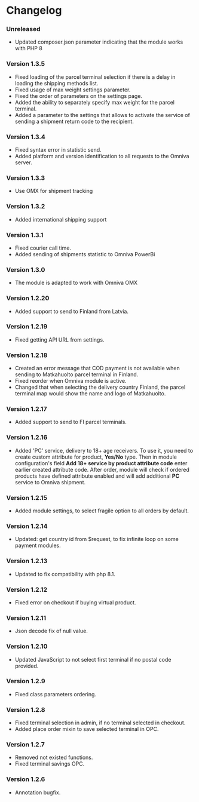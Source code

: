 # Changelog

### Unreleased
- Updated composer.json parameter indicating that the module works with PHP 8

### Version 1.3.5
- Fixed loading of the parcel terminal selection if there is a delay in loading the shipping methods list.
- Fixed usage of max weight settings parameter.
- Fixed the order of parameters on the settings page.
- Added the ability to separately specify max weight for the parcel terminal.
- Added a parameter to the settings that allows to activate the service of sending a shipment return code to the recipient.

### Version 1.3.4
- Fixed syntax error in statistic send.
- Added platform and version identification to all requests to the Omniva server.

### Version 1.3.3
- Use OMX for shipment tracking

### Version 1.3.2
- Added international shipping support

### Version 1.3.1
- Fixed courier call time.
- Added sending of shipments statistic to Omniva PowerBi

### Version 1.3.0
- The module is adapted to work with Omniva OMX

### Version 1.2.20
- Added support to send to Finland from Latvia.

### Version 1.2.19
- Fixed getting API URL from settings.

### Version 1.2.18
- Created an error message that COD payment is not available when sending to Matkahuolto parcel terminal in Finland.
- Fixed reorder when Omniva module is active.
- Changed that when selecting the delivery country Finland, the parcel terminal map would show the name and logo of Matkahuolto.

### Version 1.2.17
- Added support to send to FI parcel terminals.

### Version 1.2.16
- Added 'PC' service, delivery to 18+ age receivers.
To use it, you need to create custom attribute for product, **Yes/No** type.
Then in module configuration's field **Add 18+ service by product attribute code** enter earlier created attribute code.
After order, module will check if ordered products have defined attribute enabled and will add additional **PC** service to Omniva shipment.

### Version 1.2.15
- Added module settings, to select fragile option to all orders by default.

### Version 1.2.14
- Updated: get country id from $request, to fix infinite loop on some payment modules.

### Version 1.2.13
- Updated to fix compatibility with php 8.1.

### Version 1.2.12
- Fixed error on checkout if buying virtual product.

### Version 1.2.11
- Json decode fix of null value.

### Version 1.2.10
- Updated JavaScript to not select first terminal if no postal code provided.

### Version 1.2.9
- Fixed class parameters ordering.

### Version 1.2.8
- Fixed terminal selection in admin, if no terminal selected in checkout.
- Added place order mixin to save selected terminal in OPC.

### Version 1.2.7
- Removed not existed functions.
- Fixed terminal savings OPC.

### Version 1.2.6
- Annotation bugfix.
